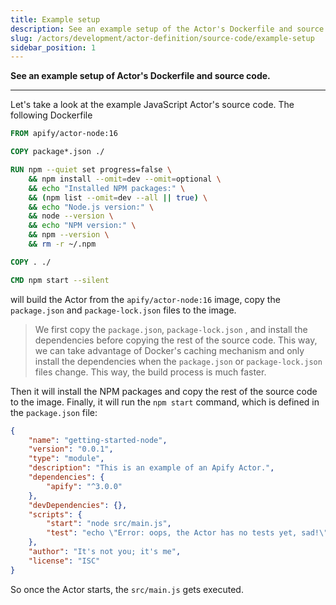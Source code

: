```yaml
---
title: Example setup
description: See an example setup of the Actor's Dockerfile and source code.
slug: /actors/development/actor-definition/source-code/example-setup
sidebar_position: 1
---
```


**See an example setup of Actor's Dockerfile and source code.**

---

Let's take a look at the example JavaScript Actor's source code. The following Dockerfile

```dockerfile
FROM apify/actor-node:16

COPY package*.json ./

RUN npm --quiet set progress=false \
    && npm install --omit=dev --omit=optional \
    && echo "Installed NPM packages:" \
    && (npm list --omit=dev --all || true) \
    && echo "Node.js version:" \
    && node --version \
    && echo "NPM version:" \
    && npm --version \
    && rm -r ~/.npm

COPY . ./

CMD npm start --silent
```

will build the Actor from the `apify/actor-node:16` image, copy the `package.json` and `package-lock.json` files to the image.

> We first copy the `package.json`, `package-lock.json` , and install the dependencies before copying the rest of the source code. This way, we can take advantage of Docker's caching mechanism and only install the dependencies when the `package.json` or `package-lock.json` files change. This way, the build process is much faster.

Then it will install the NPM packages and copy the rest of the source code to the image. Finally, it will run the `npm start` command, which is defined in the `package.json` file:

```json
{
    "name": "getting-started-node",
    "version": "0.0.1",
    "type": "module",
    "description": "This is an example of an Apify Actor.",
    "dependencies": {
        "apify": "^3.0.0"
    },
    "devDependencies": {},
    "scripts": {
        "start": "node src/main.js",
        "test": "echo \"Error: oops, the Actor has no tests yet, sad!\" && exit 1"
    },
    "author": "It's not you; it's me",
    "license": "ISC"
}
```

So once the Actor starts, the `src/main.js` gets executed.

